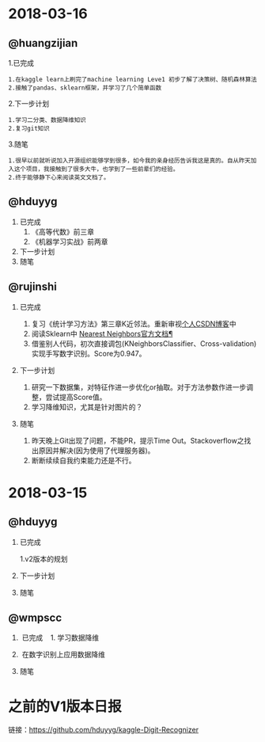 
# 2018-03-16


## @huangzijian

1.已完成

	1.在kaggle learn上刷完了machine learning Leve1 初步了解了决策树、随机森林算法
	2.接触了pandas、sklearn框架，并学习了几个简单函数

2.下一步计划

	1.学习二分类、数据降维知识
	2.复习git知识

3.随笔

	1.很早以前就听说加入开源组织能够学到很多，如今我的亲身经历告诉我这是真的。自从昨天加入这个项目，我接触到了很多大牛，也学到了一些前辈们的经验。
	2.终于能够静下心来阅读英文文档了。

## @hduyyg

1.  已完成
    1.  《高等代数》前三章
    2.  《机器学习实战》前两章
2.  下一步计划
3.  随笔

## @rujinshi

1. 已完成
	1. 复习《统计学习方法》第三章K近邻法。重新审视[个人CSDN博客](http://blog.csdn.net/rujin_shi/article/details/78766033)中
	2. 阅读Sklearn中 [Nearest Neighbors官方文档¶](http://scikit-learn.org/stable/modules/neighbors.html#classification)
	3.  借鉴别人代码，初次直接调包(KNeighborsClassifier、Cross-validation)实现手写数字识别。Score为0.947。

2. 下一步计划
	1. 研究一下数据集，对特征作进一步优化or抽取。对于方法参数作进一步调整，尝试提高Score值。
	2. 学习降维知识，尤其是针对图片的？

3. 随笔
	1. 昨天晚上Git出现了问题，不能PR，提示Time Out。Stackoverflow之找出原因并解决(因为使用了代理服务器)。
	2. 断断续续自我约束能力还是不行。



# 2018-03-15

## @hduyyg

1.  已完成

    1.v2版本的规划

2.  下一步计划

3.  随笔

## @wmpscc
1.  已完成
    1. 学习数据降维
    
2.  在数字识别上应用数据降维

3.  随笔

# 之前的V1版本日报

链接：https://github.com/hduyyg/kaggle-Digit-Recognizer
